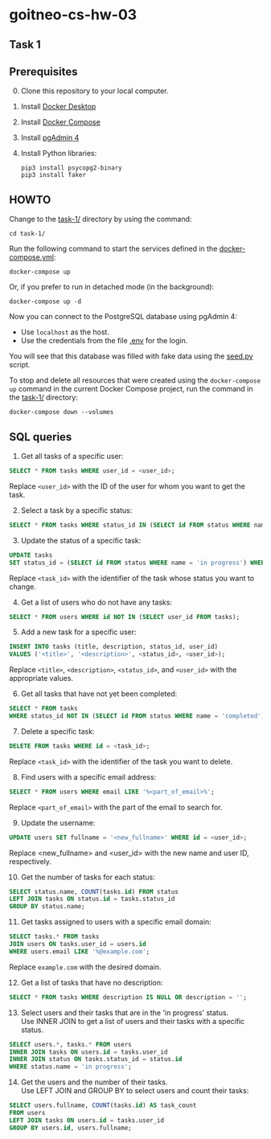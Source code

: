 # goitneo-cs-hw-03

## Task 1

## Prerequisites

0. Clone this repository to your local computer.
1. Install [Docker Desktop](https://www.docker.com/products/docker-desktop/)
2. Install [Docker Compose](https://docs.docker.com/compose/install/)
3. Install [pgAdmin 4](https://www.pgadmin.org/download/)
4. Install Python libraries:

   ```shell
   pip3 install psycopg2-binary
   pip3 install faker
   ```

## HOWTO

Change to the [task-1/](task-1/) directory by using the command:

   ```shell
   cd task-1/
   ```

Run the following command to start the services defined in the [docker-compose.yml](task-1/docker-compose.yaml):

```shell
docker-compose up
```

Or, if you prefer to run in detached mode (in the background):

```shell
docker-compose up -d
```

Now you can connect to the PostgreSQL database using pgAdmin 4:

- Use `localhost` as the host.
- Use the credentials from the file [.env](task-1/.env) for the login.

You will see that this database was filled with fake data using the [seed.py](task-1/scripts/seed.py) script.

To stop and delete all resources that were created using the `docker-compose up` command in the current Docker Compose project, run the command in the [task-1/](task-1/) directory:

```shell
docker-compose down --volumes
```

## SQL queries

1. Get all tasks of a specific user:

```sql
SELECT * FROM tasks WHERE user_id = <user_id>;
```

Replace `<user_id>` with the ID of the user for whom you want to get the task.

2. Select a task by a specific status:

```sql
SELECT * FROM tasks WHERE status_id IN (SELECT id FROM status WHERE name = 'new');
```

3. Update the status of a specific task:

```sql
UPDATE tasks
SET status_id = (SELECT id FROM status WHERE name = 'in progress') WHERE id = <task_id>;
```

Replace `<task_id>` with the identifier of the task whose status you want to change.

4. Get a list of users who do not have any tasks:

```sql
SELECT * FROM users WHERE id NOT IN (SELECT user_id FROM tasks);
```

5. Add a new task for a specific user:

```sql
INSERT INTO tasks (title, description, status_id, user_id)
VALUES ('<title>', '<description>', <status_id>, <user_id>);
```

Replace `<title>`, `<description>`, `<status_id>`, and `<user_id>` with the appropriate values.

6. Get all tasks that have not yet been completed:

```sql
SELECT * FROM tasks
WHERE status_id NOT IN (SELECT id FROM status WHERE name = 'completed');
```

7. Delete a specific task:

```sql
DELETE FROM tasks WHERE id = <task_id>;
```

Replace `<task_id>` with the identifier of the task you want to delete.

8. Find users with a specific email address:

```sql
SELECT * FROM users WHERE email LIKE '%<part_of_email>%';
```

Replace `<part_of_email>` with the part of the email to search for.

9. Update the username:

```sql
UPDATE users SET fullname = '<new_fullname>' WHERE id = <user_id>;
```

Replace <new_fullname> and <user_id> with the new name and user ID, respectively.

10. Get the number of tasks for each status:

```sql
SELECT status.name, COUNT(tasks.id) FROM status
LEFT JOIN tasks ON status.id = tasks.status_id
GROUP BY status.name;
```

11. Get tasks assigned to users with a specific email domain:

```sql
SELECT tasks.* FROM tasks
JOIN users ON tasks.user_id = users.id
WHERE users.email LIKE '%@example.com';
```

Replace `example.com` with the desired domain.

12. Get a list of tasks that have no description:

```sql
SELECT * FROM tasks WHERE description IS NULL OR description = '';
```

13. Select users and their tasks that are in the 'in progress' status.  
Use INNER JOIN to get a list of users and their tasks with a specific status.

```sql
SELECT users.*, tasks.* FROM users
INNER JOIN tasks ON users.id = tasks.user_id
INNER JOIN status ON tasks.status_id = status.id
WHERE status.name = 'in progress';
```

14. Get the users and the number of their tasks.  
Use LEFT JOIN and GROUP BY to select users and count their tasks:

```sql
SELECT users.fullname, COUNT(tasks.id) AS task_count
FROM users
LEFT JOIN tasks ON users.id = tasks.user_id
GROUP BY users.id, users.fullname;
```
